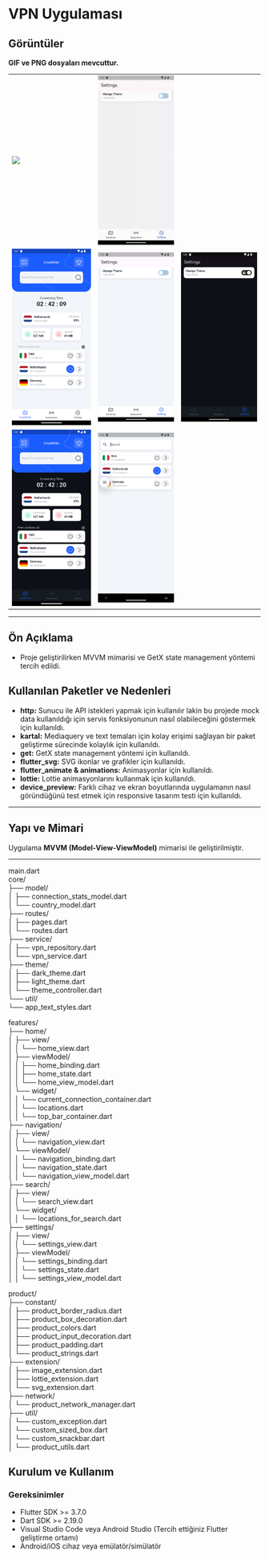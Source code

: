# VPN Uygulaması


## Görüntüler
**GIF ve PNG dosyaları mevcuttur.**

<table>
  <tr>
    <td><img src="app_images/app.gif" width="250" /></td>
    <td><img src="app_images/theme_change.gif" width="250" /></td>
  </tr>
  <tr>
    <td><img src="app_images/1.png" width="250" /></td>
    <td><img src="app_images/2.png" width="250" /></td>
    <td><img src="app_images/3.png" width="250" /></td>
  </tr>
  <tr>
    <td><img src="app_images/4.png" width="250" /></td>
    <td><img src="app_images/5.png" width="250" /></td>
  </tr>
</table>

---

## Ön Açıklama
- Proje geliştirilirken MVVM mimarisi ve GetX state management yöntemi tercih edildi.

## Kullanılan Paketler ve Nedenleri

- **http:** Sunucu ile API istekleri yapmak için kullanılır lakin bu projede mock data kullanıldığı için servis fonksiyonunun nasıl olabileceğini göstermek için kullanıldı.  
- **kartal:** Mediaquery ve text temaları için kolay erişimi sağlayan bir paket geliştirme sürecinde kolaylık için kullanıldı.  
- **get:** GetX state management yöntemi için kullanıldı.  
- **flutter_svg:** SVG ikonlar ve grafikler için kullanıldı.  
- **flutter_animate & animations:** Animasyonlar için kullanıldı.  
- **lottie:** Lottie animasyonlarını kullanmak için kullanıldı.  
- **device_preview:** Farklı cihaz ve ekran boyutlarında uygulamanın nasıl göründüğünü test etmek için responsive tasarım testi için kullanıldı.  

---

## Yapı ve Mimari
Uygulama **MVVM (Model-View-ViewModel)** mimarisi ile geliştirilmiştir.

---

main.dart<br>
core/<br>
├── model/<br>
│   ├── connection_stats_model.dart<br>
│   └── country_model.dart<br>
├── routes/<br>
│   ├── pages.dart<br>
│   └── routes.dart<br>
├── service/<br>
│   ├── vpn_repository.dart<br>
│   └── vpn_service.dart<br>
├── theme/<br>
│   ├── dark_theme.dart<br>
│   ├── light_theme.dart<br>
│   └── theme_controller.dart<br>
└── util/<br>
    └── app_text_styles.dart<br>

features/<br>
├── home/<br>
│   ├── view/<br>
│   │   └── home_view.dart<br>
│   ├── viewModel/<br>
│   │   ├── home_binding.dart<br>
│   │   ├── home_state.dart<br>
│   │   └── home_view_model.dart<br>
│   └── widget/<br>
│   │   └── current_connection_container.dart<br>
│   │   └── locations.dart<br>
│   │   └── top_bar_container.dart<br>
├── navigation/<br>
│   ├── view/<br>
│   │   └── navigation_view.dart<br>
│   └── viewModel/<br>
│   │   └── navigation_binding.dart<br>
│   │   └── navigation_state.dart<br>
│   │   └── navigation_view_model.dart<br>
├── search/<br>
│   ├── view/<br>
│   │   └── search_view.dart<br>
│   └── widget/<br>
│   │   └── locations_for_search.dart<br>
├── settings/<br>
│   ├── view/<br>
│   │   └── settings_view.dart<br>
│   ├── viewModel/<br>
│   │   └── settings_binding.dart<br>
│   │   └── settings_state.dart<br>
│   │   └── settings_view_model.dart<br>

product/<br>
├── constant/<br>
│   ├── product_border_radius.dart<br>
│   ├── product_box_decoration.dart<br>
│   ├── product_colors.dart<br>
│   ├── product_input_decoration.dart<br>
│   ├── product_padding.dart<br>
│   └── product_strings.dart<br>
├── extension/<br>
│   ├── image_extension.dart<br>
│   ├── lottie_extension.dart<br>
│   └── svg_extension.dart<br>
├── network/<br>
│   └── product_network_manager.dart<br>
├── util/<br>
│   └── custom_exception.dart<br>
│   └── custom_sized_box.dart<br>
│   └── custom_snackbar.dart<br>
│   └── product_utils.dart<br>


## Kurulum ve Kullanım

### Gereksinimler

- Flutter SDK >= 3.7.0  
- Dart SDK >= 2.19.0
- Visual Studio Code veya Android Studio (Tercih ettiğiniz Flutter geliştirme ortamı)  
- Android/iOS cihaz veya emülatör/simülatör
